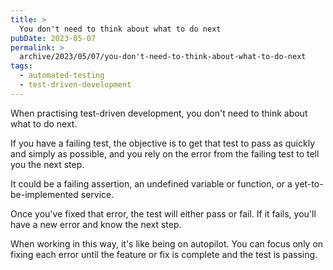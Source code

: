 ```yaml
---
title: >
  You don't need to think about what to do next
pubDate: 2023-05-07
permalink: >
  archive/2023/05/07/you-don't-need-to-think-about-what-to-do-next
tags:
  - automated-testing
  - test-driven-development
---
```


When practising test-driven development, you don't need to think about what to do next.

If you have a failing test, the objective is to get that test to pass as quickly and simply as possible, and you rely on the error from the failing test to tell you the next step.

It could be a failing assertion, an undefined variable or function, or a yet-to-be-implemented service.

Once you've fixed that error, the test will either pass or fail. If it fails, you'll have a new error and know the next step.

When working in this way, it's like being on autopilot. You can focus only on fixing each error until the feature or fix is complete and the test is passing.
